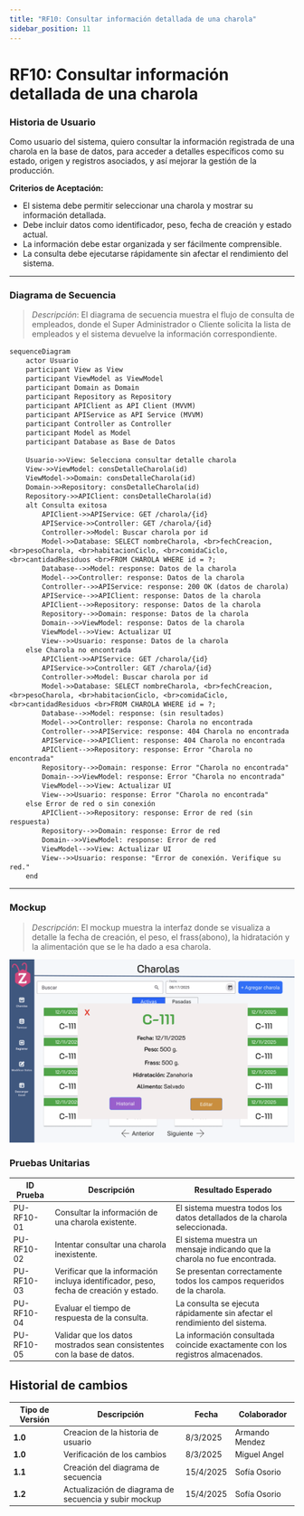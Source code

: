 ```yaml
---
title: "RF10: Consultar información detallada de una charola"  
sidebar_position: 11
---
```


# RF10: Consultar información detallada de una charola

### Historia de Usuario
Como usuario del sistema, quiero consultar la información registrada de una charola en la base de datos, para acceder a detalles específicos como su estado, origen y registros asociados, y así mejorar la gestión de la producción.


  **Criterios de Aceptación:**
  - El sistema debe permitir seleccionar una charola y mostrar su información detallada.
  - Debe incluir datos como identificador, peso, fecha de creación y estado actual.
  - La información debe estar organizada y ser fácilmente comprensible.
  - La consulta debe ejecutarse rápidamente sin afectar el rendimiento del sistema.

---

### Diagrama de Secuencia

> *Descripción*: El diagrama de secuencia muestra el flujo de consulta de empleados, donde el Super Administrador o Cliente solicita la lista de empleados y el sistema devuelve la información correspondiente.

```mermaid
sequenceDiagram
    actor Usuario
    participant View as View
    participant ViewModel as ViewModel
    participant Domain as Domain
    participant Repository as Repository
    participant APIClient as API Client (MVVM)
    participant APIService as API Service (MVVM)
    participant Controller as Controller
    participant Model as Model
    participant Database as Base de Datos

    Usuario->>View: Selecciona consultar detalle charola 
    View->>ViewModel: consDetalleCharola(id)
    ViewModel->>Domain: consDetalleCharola(id)
    Domain->>Repository: consDetalleCharola(id)
    Repository->>APIClient: consDetalleCharola(id)
    alt Consulta exitosa
        APIClient->>APIService: GET /charola/{id}
        APIService->>Controller: GET /charola/{id}
        Controller->>Model: Buscar charola por id
        Model->>Database: SELECT nombreCharola, <br>fechCreacion, <br>pesoCharola, <br>habitacionCiclo, <br>comidaCiclo, <br>cantidadResiduos <br>FROM CHAROLA WHERE id = ?;
        Database-->>Model: response: Datos de la charola
        Model-->>Controller: response: Datos de la charola
        Controller-->>APIService: response: 200 OK (datos de charola)
        APIService-->>APIClient: response: Datos de la charola
        APIClient-->>Repository: response: Datos de la charola
        Repository-->>Domain: response: Datos de la charola
        Domain-->>ViewModel: response: Datos de la charola
        ViewModel-->>View: Actualizar UI
        View-->>Usuario: response: Datos de la charola
    else Charola no encontrada
        APIClient->>APIService: GET /charola/{id}
        APIService->>Controller: GET /charola/{id}
        Controller->>Model: Buscar charola por id
        Model->>Database: SELECT nombreCharola, <br>fechCreacion, <br>pesoCharola, <br>habitacionCiclo, <br>comidaCiclo, <br>cantidadResiduos <br>FROM CHAROLA WHERE id = ?;
        Database-->>Model: response: (sin resultados)
        Model-->>Controller: response: Charola no encontrada
        Controller-->>APIService: response: 404 Charola no encontrada
        APIService-->>APIClient: response: 404 Charola no encontrada
        APIClient-->>Repository: response: Error "Charola no encontrada"
        Repository-->>Domain: response: Error "Charola no encontrada"
        Domain-->>ViewModel: response: Error "Charola no encontrada"
        ViewModel-->>View: Actualizar UI
        View-->>Usuario: response: Error "Charola no encontrada"
    else Error de red o sin conexión
        APIClient-->>Repository: response: Error de red (sin respuesta)
        Repository-->>Domain: response: Error de red
        Domain-->>ViewModel: response: Error de red
        ViewModel-->>View: Actualizar UI
        View-->>Usuario: response: "Error de conexión. Verifique su red."
    end

```

---

### Mockup

> *Descripción*: El mockup muestra la interfaz donde se visualiza a detalle la fecha de creación, el peso, el frass(abono), la hidratación y la alimentación que se le ha dado a esa charola.

![alt text](detalle-charola.png)

### Pruebas Unitarias 
| ID Prueba  | Descripción                                               | Resultado Esperado  |
|------------|-----------------------------------------------------------|---------------------|
| PU-RF10-01 | Consultar la información de una charola existente.        | El sistema muestra todos los datos detallados de la charola seleccionada. |
| PU-RF10-02 | Intentar consultar una charola inexistente.               | El sistema muestra un mensaje indicando que la charola no fue encontrada. |
| PU-RF10-03 | Verificar que la información incluya identificador, peso, fecha de creación y estado. | Se presentan correctamente todos los campos requeridos de la charola. |
| PU-RF10-04 | Evaluar el tiempo de respuesta de la consulta.            | La consulta se ejecuta rápidamente sin afectar el rendimiento del sistema. |
| PU-RF10-05 | Validar que los datos mostrados sean consistentes con la base de datos. | La información consultada coincide exactamente con los registros almacenados. |

## Historial de cambios

| **Tipo de Versión** | **Descripción**                      | **Fecha**  | **Colaborador**   |
| ------------------- | ------------------------------------ | ---------- | ----------------- |
| **1.0**             | Creacion de la historia de usuario   | 8/3/2025   | Armando Mendez    |
| **1.0**             | Verificación de los cambios          | 8/3/2025   | Miguel Angel      |
| **1.1**             | Creación del diagrama de secuencia   | 15/4/2025  | Sofía Osorio      |
| **1.2**             | Actualización de diagrama de secuencia y subir mockup  | 15/4/2025  | Sofía Osorio      |